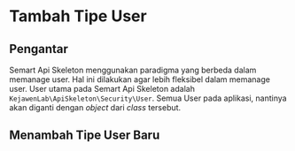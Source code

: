 # Tambah Tipe User

## Pengantar

Semart Api Skeleton menggunakan paradigma yang berbeda dalam memanage user. Hal ini dilakukan agar lebih fleksibel dalam memanage user. User utama pada Semart Api Skeleton adalah `KejawenLab\ApiSkeleton\Security\User`. Semua User pada aplikasi, nantinya akan diganti dengan *object* dari *class* tersebut.

## Menambah Tipe User Baru

 
